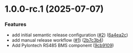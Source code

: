 # 1.0.0-rc.1 (2025-07-07)


### Features

* add initial semantic release configuration ([#2](https://github.com/Fahmula/esphome-pylontech-rs485/issues/2)) ([6a4ea2c](https://github.com/Fahmula/esphome-pylontech-rs485/commit/6a4ea2c772460b7ad0fc3d2151c1d9f169cc42d8))
* add manual release workflow ([#1](https://github.com/Fahmula/esphome-pylontech-rs485/issues/1)) ([2b7c3b4](https://github.com/Fahmula/esphome-pylontech-rs485/commit/2b7c3b411142f57b75f532bd3a3302fa746d341a))
* Add Pylontech RS485 BMS component ([9cb9109](https://github.com/Fahmula/esphome-pylontech-rs485/commit/9cb910924aeafd2642cae4f847da0fc935b47594))
